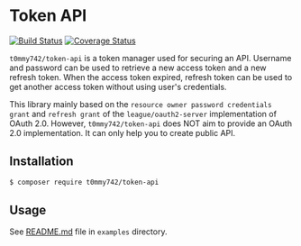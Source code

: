 # Token API

[![Build Status](https://travis-ci.com/t0mmy742/token-api.svg?branch=master)](https://travis-ci.com/t0mmy742/token-api)
[![Coverage Status](https://coveralls.io/repos/github/t0mmy742/token-api/badge.svg?branch=master)](https://coveralls.io/github/t0mmy742/token-api?branch=master)

`t0mmy742/token-api` is a token manager used for securing an API.
Username and password can be used to retrieve a new access token and a new refresh token.
When the access token expired, refresh token can be used to get another access token without using user's credentials.

This library mainly based on the `resource owner password credentials grant` and `refresh grant` of the `league/oauth2-server` implementation of OAuth 2.0.
However, `t0mmy742/token-api` does NOT aim to provide an OAuth 2.0 implementation.
It can only help you to create public API.

## Installation

```bash
$ composer require t0mmy742/token-api
```

## Usage

See [README.md](https://github.com/t0mmy742/token-api/blob/master/examples/README.md) file in `examples` directory.
